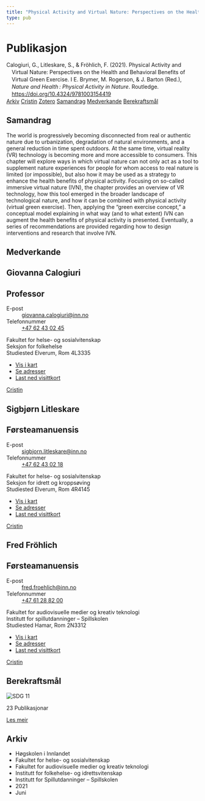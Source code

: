 ```yaml
---
title: "Physical Activity and Virtual Nature: Perspectives on the Health and Behavioral Benefits of Virtual Green Exercise"
type: pub
---
```

<h1>Publikasjon</h1>
<article id="csl-bib-container-2MMUG2DK" class="csl-bib-container">
  <div class="csl-bib-body" style="line-height: 1.35; padding-left: 1em; text-indent:-1em;">
  <div class="csl-entry">Calogiuri, G., Litleskare, S., &amp; Fr&#xF6;hlich, F. (2021). Physical Activity and Virtual Nature: Perspectives on the Health and Behavioral Benefits of Virtual Green Exercise. I E. Brymer, M. Rogerson, &amp; J. Barton (Red.), <i>Nature and Health&#x202F;: Physical Activity in Nature</i>. Routledge. <a href="https://doi.org/10.4324/9781003154419">https://doi.org/10.4324/9781003154419</a></div>
</div>
  <div class="csl-bib-buttons">
    <a href="#taxonomy-article-2MMUG2DK" class="csl-bib-button">Arkiv</a>
    <a href="https://app.cristin.no/results/show.jsf?id=1915385" alt="Cristin URL" class="csl-bib-button">Cristin</a>
    <a href="http://zotero.org/groups/5022929/items/2MMUG2DK" alt="Zotero URL" class="csl-bib-button">Zotero</a>
    <a href="#abstract-article-2MMUG2DK" class="csl-bib-button">Samandrag</a>
    <a href="#contributors-article-2MMUG2DK" class="csl-bib-button">Medverkande</a>
    <a href="#sdg-article-2MMUG2DK" class="csl-bib-button">Berekraftsmål</a>
  </div>
  <div id="csl-bib-meta-container-2MMUG2DK"></div>
</article>
<div id="csl-bib-meta-2MMUG2DK" class="csl-bib-meta">
  <article id="abstract-article-2MMUG2DK" class="abstract-article">
    <h1>Samandrag</h1>
    The world is progressively becoming disconnected from real or authentic nature due to urbanization, degradation of natural environments, and a general reduction in time spent outdoors. At the same time, virtual reality (VR) technology is becoming more and more accessible to consumers. This chapter will explore ways in which virtual nature can not only act as a tool to supplement nature experiences for people for whom access to real nature is limited (or impossible), but also how it may be used as a strategy to enhance the health benefits of physical activity. Focusing on so-called immersive virtual nature (IVN), the chapter provides an overview of VR technology, how this tool emerged in the broader landscape of technological nature, and how it can be combined with physical activity (virtual green exercise). Then, applying the “green exercise concept,” a conceptual model explaining in what way (and to what extent) IVN can augment the health benefits of physical activity is presented. Eventually, a series of recommendations are provided regarding how to design interventions and research that involve IVN.
  </article>
  <article id="contributors-article-2MMUG2DK" class="contributors-article">
    <h1>Medverkande</h1>
    <div class="personas">
<div class="vrtx-hinn-person-card">
<div class="photo">
<i class="lar la-user-circle missing-person"></i>
</div>
<div class="info">
<hgroup><h1>Giovanna Calogiuri</h1>
<h2>Professor</h2>
</hgroup><dl>
<dt>E-post</dt>
<dd>
<a href="mailto:giovanna.calogiuri@inn.no">giovanna.calogiuri@inn.no</a>
</dd>
<dt>Telefonnummer</dt>
<dd><a href="tel:+4762430245">
+47 62 43 02 45
</a></dd>
</dl>
<p>
Fakultet for helse- og sosialvitenskap<br>
Seksjon for folkehelse<br>
Studiested Elverum,
Rom 4L3335
</p>
<ul class="vrtx-hinn-links">
<li><a href="https://www.google.com/maps?q=60.88177,11.53669">Vis i kart</a></li>
<li><a href="https://www.inn.no/finn-en-ansatt/giovanna-calogiuri.html#vrtx-hinn-addresses">Se adresser</a></li>
<li><a href="https://www.inn.no/finn-en-ansatt/giovanna-calogiuri.html?vrtx=vcf">Last ned visittkort</a></li>
</ul>
</div>
</div>
<a href="https://app.cristin.no/persons/show.jsf?id=358086" alt="Cristin URL" class="personas-cristin">Cristin</a>
</div> <div class="personas">
<div class="vrtx-hinn-person-card">
<div class="photo">
<i class="lar la-user-circle missing-person"></i>
</div>
<div class="info">
<hgroup><h1>Sigbjørn Litleskare</h1>
<h2>Førsteamanuensis</h2>
</hgroup><dl>
<dt>E-post</dt>
<dd>
<a href="mailto:sigbjorn.litleskare@inn.no">sigbjorn.litleskare@inn.no</a>
</dd>
<dt>Telefonnummer</dt>
<dd><a href="tel:+4762430218">
+47 62 43 02 18
</a></dd>
</dl>
<p>
Fakultet for helse- og sosialvitenskap<br>
Seksjon for idrett og kroppsøving<br>
Studiested Elverum,
Rom 4R4145
</p>
<ul class="vrtx-hinn-links">
<li><a href="https://www.google.com/maps?q=60.88156,11.53723">Vis i kart</a></li>
<li><a href="https://www.inn.no/finn-en-ansatt/sigbjorn-litleskare.html#vrtx-hinn-addresses">Se adresser</a></li>
<li><a href="https://www.inn.no/finn-en-ansatt/sigbjorn-litleskare.html?vrtx=vcf">Last ned visittkort</a></li>
</ul>
</div>
</div>
<a href="https://app.cristin.no/persons/show.jsf?id=477352" alt="Cristin URL" class="personas-cristin">Cristin</a>
</div> <div class="personas">
<div class="vrtx-hinn-person-card">
<div class="photo">
<i class="lar la-user-circle missing-person"></i>
</div>
<div class="info">
<hgroup><h1>Fred Fröhlich</h1>
<h2>Førsteamanuensis</h2>
</hgroup><dl>
<dt>E-post</dt>
<dd>
<a href="mailto:fred.froehlich@inn.no">fred.froehlich@inn.no</a>
</dd>
<dt>Telefonnummer</dt>
<dd><a href="tel:+4761288200">
+47 61 28 82 00
</a></dd>
</dl>
<p>
Fakultet for audiovisuelle medier og kreativ teknologi<br>
Institutt for spillutdanninger – Spillskolen<br>
Studiested Hamar,
Rom 2N3312
</p>
<ul class="vrtx-hinn-links">
<li><a href="https://www.google.com/maps?q=60.79677,11.07358">Vis i kart</a></li>
<li><a href="https://www.inn.no/finn-en-ansatt/fred-froehlich.html#vrtx-hinn-addresses">Se adresser</a></li>
<li><a href="https://www.inn.no/finn-en-ansatt/fred-froehlich.html?vrtx=vcf">Last ned visittkort</a></li>
</ul>
</div>
</div>
<a href="https://app.cristin.no/persons/show.jsf?id=807715" alt="Cristin URL" class="personas-cristin">Cristin</a>
</div>
  </article>
  <article id="sdg-article-2MMUG2DK" class="sdg-article">
    <h1>Berekraftsmål</h1>
    <div class="sdg-container"><div id="sdg11" class="sdg">
<img src="{{< params subfolder >}}images/sdg/sdg11_no.png" class="image" alt="SDG 11">
<div class="sdg-overlay">
<p class="sdg-publication-count"><span>23</span> Publikasjonar</p>
<p><a href="https://www.fn.no/om-fn/fns-baerekraftsmaal/baerekraftige-byer-og-lokalsamfunn?lang=nno-NO" class="sdg-read-more">Les meir</a></p>
</div>
</div></div>
  </article>
  <article id="taxonomy-article-2MMUG2DK" class="taxonomy-article">
    <h1>Arkiv</h1>
    <ul>
      <li>Høgskolen i Innlandet</li>
      <li>Fakultet for helse- og sosialvitenskap</li>
      <li>Fakultet for audiovisuelle medier og kreativ teknologi</li>
      <li>Institutt for folkehelse- og idrettsvitenskap</li>
      <li>Institutt for Spillutdanninger – Spillskolen</li>
      <li>2021</li>
      <li>Juni</li>
    </ul>
  </article>
</div>
